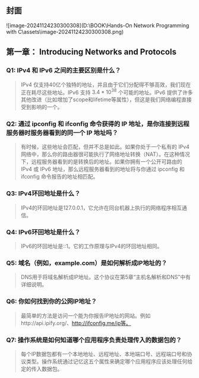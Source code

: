 ## 封面

![image-20241124230300308](D:\BOOK\Hands-On Network Programming with C\assets\image-20241124230300308.png)



## 第一章： Introducing Networks and Protocols

### Q1: IPv4 和 IPv6 之间的主要区别是什么？

> IPv4 仅支持40亿个独特的地址，并且由于它们分配得不够高效，我们现在正在耗尽这些地址。IPv6 支持 $3.4 * 10^{38}$ 个可能的地址。IPv6 提供了许多其他改进（比如增加了scope和lifetime等属性），但这是我们网络编程直接受到影响的一个。

### Q2: 通过 ipconfig 和 ifconfig 命令获得的 IP 地址，是你连接到远程服务器时服务器看到的同一个 IP 地址吗？

> 有时候，这些地址会匹配，但并不总是如此。如果你处于一个私有的 IPv4 网络中，那么你的路由器很可能执行了网络地址转换（NAT）。在这种情况下，远程服务器看到的是转换后的地址。如果你拥有一个公开可路由的 IPv4 或 IPv6 地址，那么远程服务器看到的地址将与你通过 ipconfig 和 ifconfig 命令报告的地址相匹配。

### Q3: IPv4环回地址是什么？

> IPv4的环回地址是127.0.0.1，它允许在同台机器上执行的网络程序相互通信。

### Q4: IPv6环回地址是什么？

> IPv6的环回地址是::1。它的工作原理与IPv4的环回地址相同。

### Q5: 域名（例如，example.com）是如何解析成IP地址的？

> DNS用于将域名解析成IP地址。这个协议在第5章“主机名解析和DNS”中有详细说明。

### Q6: 你如何找到你的公网IP地址？

> 最简单的方法是访问一个能为你报告IP地址的网站。例如http://api.ipify.org/、http://ifconfig.me/ip等。

### Q7: 操作系统是如何知道哪个应用程序负责处理传入的数据包的？

> 每个IP数据包都有一个本地地址、远程地址、本地端口号、远程端口号和协议类型。操作系统通过记忆这五个属性来确定哪个应用程序应该处理任何给定的传入数据包。

